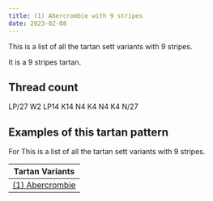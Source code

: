 ```yaml
---
title: (1) Abercrombie with 9 stripes
date: 2023-02-08
---
```

This is a list of all the tartan sett variants with 9 stripes.

It is a 9 stripes tartan.


## Thread count
LP/27 W2 LP14 K14 N4 K4 N4 K4 N/27

## Examples of this tartan pattern
For This is a list of all the tartan sett variants with 9 stripes.

| Tartan Variants |
|---------------|
| [(1) Abercrombie](/variants/lp/27/w2/lp14/k14/n4/k4/n4/k4/n/27-k000000-lp868aff-n86ae9a-wffffff/)||
